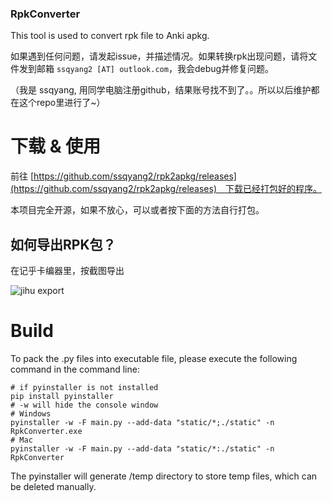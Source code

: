 ### RpkConverter

This tool is used to convert rpk file to Anki apkg.

如果遇到任何问题，请发起issue，并描述情况。如果转换rpk出现问题，请将文件发到邮箱 `ssqyang2 [AT] outlook.com`，我会debug并修复问题。

（我是 ssqyang, 用同学电脑注册github，结果账号找不到了。。所以以后维护都在这个repo里进行了~）


# 下载 & 使用
前往 [https://github.com/ssqyang2/rpk2apkg/releases](https://github.com/ssqyang2/rpk2apkg/releases)　下载已经打包好的程序。

本项目完全开源，如果不放心，可以或者按下面的方法自行打包。

## 如何导出RPK包？
在记乎卡编器里，按截图导出

![jihu export](https://user-images.githubusercontent.com/89735777/131478910-76b2ced4-c328-421b-bc64-786df19805c7.png)



# Build

To pack the .py files into executable file, please execute the following command in the command line:

```shell
# if pyinstaller is not installed
pip install pyinstaller
# -w will hide the console window
# Windows
pyinstaller -w -F main.py --add-data "static/*;./static" -n RpkConverter.exe
# Mac
pyinstaller -w -F main.py --add-data "static/*:./static" -n RpkConverter
```

The pyinstaller will generate /temp directory to store temp files, which can be deleted manually.

